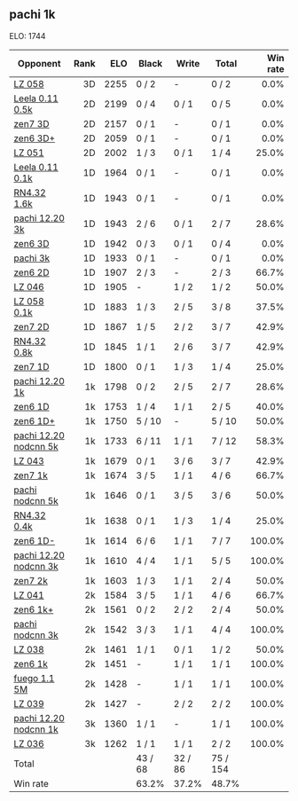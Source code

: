 ## pachi 1k ##

ELO: 1744

Opponent | Rank | ELO | Black | Write | Total | Win rate
---------|-----:|----:|-------|-------|-------|-------:
[LZ 058](LZ%20058.md) | 3D | 2255 | 0 / 2 | - | 0 / 2 | 0.0%
[Leela 0.11 0.5k](Leela%200.11%200.5k.md) | 2D | 2199 | 0 / 4 | 0 / 1 | 0 / 5 | 0.0%
[zen7 3D](zen7%203D.md) | 2D | 2157 | 0 / 1 | - | 0 / 1 | 0.0%
[zen6 3D+](zen6%203D+.md) | 2D | 2059 | 0 / 1 | - | 0 / 1 | 0.0%
[LZ 051](LZ%20051.md) | 2D | 2002 | 1 / 3 | 0 / 1 | 1 / 4 | 25.0%
[Leela 0.11 0.1k](Leela%200.11%200.1k.md) | 1D | 1964 | 0 / 1 | - | 0 / 1 | 0.0%
[RN4.32 1.6k](RN4.32%201.6k.md) | 1D | 1943 | 0 / 1 | - | 0 / 1 | 0.0%
[pachi 12.20 3k](pachi%2012.20%203k.md) | 1D | 1943 | 2 / 6 | 0 / 1 | 2 / 7 | 28.6%
[zen6 3D](zen6%203D.md) | 1D | 1942 | 0 / 3 | 0 / 1 | 0 / 4 | 0.0%
[pachi 3k](pachi%203k.md) | 1D | 1933 | 0 / 1 | - | 0 / 1 | 0.0%
[zen6 2D](zen6%202D.md) | 1D | 1907 | 2 / 3 | - | 2 / 3 | 66.7%
[LZ 046](LZ%20046.md) | 1D | 1905 | - | 1 / 2 | 1 / 2 | 50.0%
[LZ 058 0.1k](LZ%20058%200.1k.md) | 1D | 1883 | 1 / 3 | 2 / 5 | 3 / 8 | 37.5%
[zen7 2D](zen7%202D.md) | 1D | 1867 | 1 / 5 | 2 / 2 | 3 / 7 | 42.9%
[RN4.32 0.8k](RN4.32%200.8k.md) | 1D | 1845 | 1 / 1 | 2 / 6 | 3 / 7 | 42.9%
[zen7 1D](zen7%201D.md) | 1D | 1800 | 0 / 1 | 1 / 3 | 1 / 4 | 25.0%
[pachi 12.20 1k](pachi%2012.20%201k.md) | 1k | 1798 | 0 / 2 | 2 / 5 | 2 / 7 | 28.6%
[zen6 1D](zen6%201D.md) | 1k | 1753 | 1 / 4 | 1 / 1 | 2 / 5 | 40.0%
[zen6 1D+](zen6%201D+.md) | 1k | 1750 | 5 / 10 | - | 5 / 10 | 50.0%
[pachi 12.20 nodcnn 5k](pachi%2012.20%20nodcnn%205k.md) | 1k | 1733 | 6 / 11 | 1 / 1 | 7 / 12 | 58.3%
[LZ 043](LZ%20043.md) | 1k | 1679 | 0 / 1 | 3 / 6 | 3 / 7 | 42.9%
[zen7 1k](zen7%201k.md) | 1k | 1674 | 3 / 5 | 1 / 1 | 4 / 6 | 66.7%
[pachi nodcnn 5k](pachi%20nodcnn%205k.md) | 1k | 1646 | 0 / 1 | 3 / 5 | 3 / 6 | 50.0%
[RN4.32 0.4k](RN4.32%200.4k.md) | 1k | 1638 | 0 / 1 | 1 / 3 | 1 / 4 | 25.0%
[zen6 1D-](zen6%201D-.md) | 1k | 1614 | 6 / 6 | 1 / 1 | 7 / 7 | 100.0%
[pachi 12.20 nodcnn 3k](pachi%2012.20%20nodcnn%203k.md) | 1k | 1610 | 4 / 4 | 1 / 1 | 5 / 5 | 100.0%
[zen7 2k](zen7%202k.md) | 1k | 1603 | 1 / 3 | 1 / 1 | 2 / 4 | 50.0%
[LZ 041](LZ%20041.md) | 2k | 1584 | 3 / 5 | 1 / 1 | 4 / 6 | 66.7%
[zen6 1k+](zen6%201k+.md) | 2k | 1561 | 0 / 2 | 2 / 2 | 2 / 4 | 50.0%
[pachi nodcnn 3k](pachi%20nodcnn%203k.md) | 2k | 1542 | 3 / 3 | 1 / 1 | 4 / 4 | 100.0%
[LZ 038](LZ%20038.md) | 2k | 1461 | 1 / 1 | 0 / 1 | 1 / 2 | 50.0%
[zen6 1k](zen6%201k.md) | 2k | 1451 | - | 1 / 1 | 1 / 1 | 100.0%
[fuego 1.1 5M](fuego%201.1%205M.md) | 2k | 1428 | - | 1 / 1 | 1 / 1 | 100.0%
[LZ 039](LZ%20039.md) | 2k | 1427 | - | 2 / 2 | 2 / 2 | 100.0%
[pachi 12.20 nodcnn 1k](pachi%2012.20%20nodcnn%201k.md) | 3k | 1360 | 1 / 1 | - | 1 / 1 | 100.0%
[LZ 036](LZ%20036.md) | 3k | 1262 | 1 / 1 | 1 / 1 | 2 / 2 | 100.0%
Total | | | 43 / 68 | 32 / 86 | 75 / 154 | 
Win rate| | | 63.2% | 37.2% | 48.7% | 
